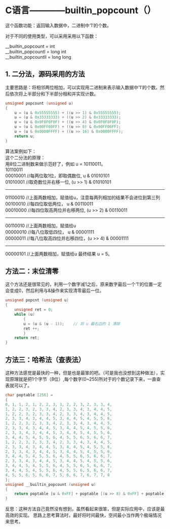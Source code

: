 # C语言————builtin_popcount（）

这个函数功能：返回输入数据中，二进制中‘1’的个数。

对于不同的使用类型，可以采用采用以下函数：

__builtin_popcount = int  
__builtin_popcountl = long int  
__builtin_popcountll = long long  

## 1. 二分法，源码采用的方法
主要思路是：将相邻两位相加，可以实现用二进制来表示输入数据中‘1’的个数。然后依次将上半部分和下半部分相和并实现计数。
```c
unsigned popcount (unsigned u)
{
    u = (u & 0x55555555) + ((u >> 1) & 0x55555555);
    u = (u & 0x33333333) + ((u >> 2) & 0x33333333);
    u = (u & 0x0F0F0F0F) + ((u >> 4) & 0x0F0F0F0F);
    u = (u & 0x00FF00FF) + ((u >> 8) & 0x00FF00FF);
    u = (u & 0x0000FFFF) + ((u >> 16) & 0x0000FFFF);
    return u;
}
```

算法案例如下：   
这个二分法的原理：  
用8位二进制数来做示范好了，例如 u = 10110011。  
10110011  
00010001 //每两位取1位，即取偶数位, u & 01010101  
01010001 //取奇数位并右移一位, (u >> 1) &   01010101

---------------  

01100010 //上面两数相加，赋值给u，注意每两列相加的结果不会进位到第三列    
00100010 //每四位取低两位， u & 00110011    
00010000 //每四位取高两位并右移两位, (u >> 2) & 00110011  

---------------
00110010 //上面两数相加，赋值给u  
00000010 //每八位取低四位， u & 00001111  
00000011 //每八位取高四位并右移四位，(u >> 4) & 00001111  

---------------
00000101 //上面两数相加，赋值给u
最终结果 u = 5。


## 方法二：末位清零
这个方法还是很常见的，利用一个数字减1之后，原来数字最后一个‘1’的位置一定会变成0，然后利用与&操作来实现清零最后一位。  
```c
unsigned popcnt (unsigned u)
{
    unsigned ret = 0;
    while (u)
        {
        u = (u & (u - 1));    // 将 u 最右边的 1 清除
        ret ++;
        }
    return ret;
}
```
## 方法三：哈希法（查表法）
这种方法感觉是最快的一种，但是也是最笨的吧。（可是我也没想到这种做法），实现原理就是把1个字节（8位）,每个数字(0~255)所对于的个数记录下来，一直查表就可以了。
```c
char poptable [256] =
{
0, 1, 1, 2, 1, 2, 2, 3, 1, 2, 2, 3, 2, 3, 3, 4,
1, 2, 2, 3, 2, 3, 3, 4, 2, 3, 3, 4, 3, 4, 4, 5,
1, 2, 2, 3, 2, 3, 3, 4, 2, 3, 3, 4, 3, 4, 4, 5,
2, 3, 3, 4, 3, 4, 4, 5, 3, 4, 4, 5, 4, 5, 5, 6,
1, 2, 2, 3, 2, 3, 3, 4, 2, 3, 3, 4, 3, 4, 4, 5,
2, 3, 3, 4, 3, 4, 4, 5, 3, 4, 4, 5, 4, 5, 5, 6,
2, 3, 3, 4, 3, 4, 4, 5, 3, 4, 4, 5, 4, 5, 5, 6,
3, 4, 4, 5, 4, 5, 5, 6, 4, 5, 5, 6, 5, 6, 6, 7,
1, 2, 2, 3, 2, 3, 3, 4, 2, 3, 3, 4, 3, 4, 4, 5,
2, 3, 3, 4, 3, 4, 4, 5, 3, 4, 4, 5, 4, 5, 5, 6,
2, 3, 3, 4, 3, 4, 4, 5, 3, 4, 4, 5, 4, 5, 5, 6,
3, 4, 4, 5, 4, 5, 5, 6, 4, 5, 5, 6, 5, 6, 6, 7,
2, 3, 3, 4, 3, 4, 4, 5, 3, 4, 4, 5, 4, 5, 5, 6,
3, 4, 4, 5, 4, 5, 5, 6, 4, 5, 5, 6, 5, 6, 6, 7,
3, 4, 4, 5, 4, 5, 5, 6, 4, 5, 5, 6, 5, 6, 6, 7,
4, 5, 5, 6, 5, 6, 6, 7, 5, 6, 6, 7, 6, 7, 7, 8
};
unsigned __builtin_popcount (unsigned u)
{
    return poptable [u & 0xFF] + poptable [(u >> 8) & 0xFF] + poptable [(u >> 16) & 0xFF] + poptable [(u >> 24) & 0xFF];
}
```
反思：这种方法自己竟然没有想到，虽然看起来很笨，但是实际应用中，应该是最高效的实现。
思路上思考算法时，最好将时间最快，空间最小当作两个极端情况来思考。

